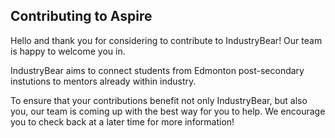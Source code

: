 ## Contributing to Aspire

Hello and thank you for considering to contribute to IndustryBear! Our team is happy to welcome you in. 

IndustryBear aims to connect students from Edmonton post-secondary instutions to mentors already within industry.

To ensure that your contributions benefit not only IndustryBear, but also you, our team is coming up with the best way for you to help. We encourage you to check back at a later time for more information!

